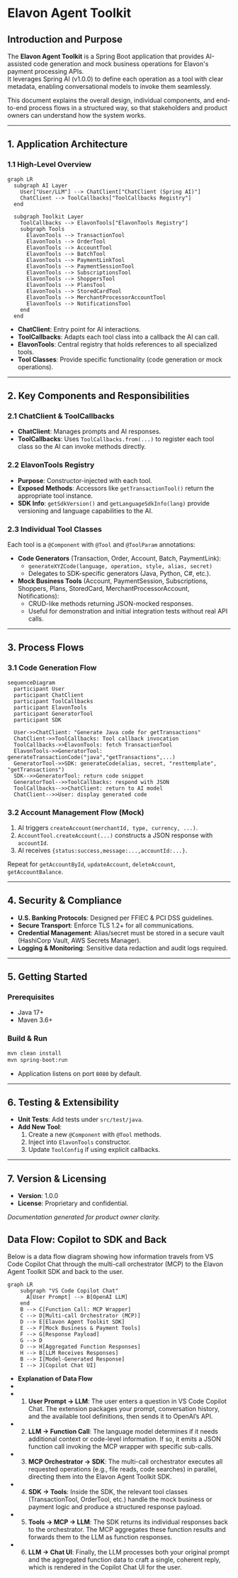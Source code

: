 # Elavon Agent Toolkit

## Introduction and Purpose
The **Elavon Agent Toolkit** is a Spring Boot application that provides AI-assisted code generation and mock business operations for Elavon's payment processing APIs.  
It leverages Spring AI (v1.0.0) to define each operation as a tool with clear metadata, enabling conversational models to invoke them seamlessly.  

This document explains the overall design, individual components, and end-to-end process flows in a structured way, so that stakeholders and product owners can understand how the system works.

---

## 1. Application Architecture

### 1.1 High-Level Overview
```mermaid
graph LR
  subgraph AI Layer
    User["User/LLM"] --> ChatClient["ChatClient (Spring AI)"]
    ChatClient --> ToolCallbacks["ToolCallbacks Registry"]
  end

  subgraph Toolkit Layer
    ToolCallbacks --> ElavonTools["ElavonTools Registry"]
    subgraph Tools
      ElavonTools --> TransactionTool
      ElavonTools --> OrderTool
      ElavonTools --> AccountTool
      ElavonTools --> BatchTool
      ElavonTools --> PaymentLinkTool
      ElavonTools --> PaymentSessionTool
      ElavonTools --> SubscriptionsTool
      ElavonTools --> ShoppersTool
      ElavonTools --> PlansTool
      ElavonTools --> StoredCardTool
      ElavonTools --> MerchantProcessorAccountTool
      ElavonTools --> NotificationsTool
    end
  end
```
- **ChatClient**: Entry point for AI interactions.  
- **ToolCallbacks**: Adapts each tool class into a callback the AI can call.  
- **ElavonTools**: Central registry that holds references to all specialized tools.  
- **Tool Classes**: Provide specific functionality (code generation or mock operations).

---

## 2. Key Components and Responsibilities

### 2.1 ChatClient & ToolCallbacks
- **ChatClient**: Manages prompts and AI responses.  
- **ToolCallbacks**: Uses `ToolCallbacks.from(...)` to register each tool class so the AI can invoke methods directly.  

### 2.2 ElavonTools Registry
- **Purpose**: Constructor-injected with each tool.  
- **Exposed Methods**: Accessors like `getTransactionTool()` return the appropriate tool instance.  
- **SDK Info**: `getSdkVersion()` and `getLanguageSdkInfo(lang)` provide versioning and language capabilities to the AI.

### 2.3 Individual Tool Classes
Each tool is a `@Component` with `@Tool` and `@ToolParam` annotations:
- **Code Generators** (Transaction, Order, Account, Batch, PaymentLink):  
  - `generateXYZCode(language, operation, style, alias, secret)`  
  - Delegates to SDK-specific generators (Java, Python, C#, etc.).  
- **Mock Business Tools** (Account, PaymentSession, Subscriptions, Shoppers, Plans, StoredCard, MerchantProcessorAccount, Notifications):  
  - CRUD-like methods returning JSON-mocked responses.  
  - Useful for demonstration and initial integration tests without real API calls.

---

## 3. Process Flows

### 3.1 Code Generation Flow
```mermaid
sequenceDiagram
  participant User
  participant ChatClient
  participant ToolCallbacks
  participant ElavonTools
  participant GeneratorTool
  participant SDK

  User->>ChatClient: "Generate Java code for getTransactions"
  ChatClient->>ToolCallbacks: Tool callback invocation
  ToolCallbacks->>ElavonTools: fetch TransactionTool
  ElavonTools->>GeneratorTool: generateTransactionCode("java","getTransactions",...)
  GeneratorTool->>SDK: generateCode(alias, secret, "resttemplate", "getTransactions")
  SDK-->>GeneratorTool: return code snippet
  GeneratorTool-->>ToolCallbacks: respond with JSON
  ToolCallbacks-->>ChatClient: return to AI model
  ChatClient-->>User: display generated code
```

### 3.2 Account Management Flow (Mock)
1. AI triggers `createAccount(merchantId, type, currency, ...)`.  
2. `AccountTool.createAccount(...)` constructs a JSON response with `accountId`.  
3. AI receives `{status:success,message:...,accountId:...}`.

Repeat for `getAccountById`, `updateAccount`, `deleteAccount`, `getAccountBalance`.

---

## 4. Security & Compliance
- **U.S. Banking Protocols**: Designed per FFIEC & PCI DSS guidelines.  
- **Secure Transport**: Enforce TLS 1.2+ for all communications.  
- **Credential Management**: Alias/secret must be stored in a secure vault (HashiCorp Vault, AWS Secrets Manager).  
- **Logging & Monitoring**: Sensitive data redaction and audit logs required.

---

## 5. Getting Started

### Prerequisites
- Java 17+  
- Maven 3.6+  

### Build & Run
```bash
mvn clean install
mvn spring-boot:run
```
- Application listens on port `8080` by default.

---

## 6. Testing & Extensibility
- **Unit Tests**: Add tests under `src/test/java`.  
- **Add New Tool**:  
  1. Create a new `@Component` with `@Tool` methods.  
  2. Inject into `ElavonTools` constructor.  
  3. Update `ToolConfig` if using explicit callbacks.  

---

## 7. Version & Licensing
- **Version**: 1.0.0  
- **License**: Proprietary and confidential.

*Documentation generated for product owner clarity.*

## Data Flow: Copilot to SDK and Back

Below is a data flow diagram showing how information travels from VS Code Copilot Chat through the multi-call orchestrator (MCP) to the Elavon Agent Toolkit SDK and back to the user.

```mermaid
graph LR
    subgraph "VS Code Copilot Chat"
      A[User Prompt] --> B[OpenAI LLM]
    end
    B --> C[Function Call: MCP Wrapper]
    C --> D[Multi-call Orchestrator (MCP)]
    D --> E[Elavon Agent Toolkit SDK]
    E --> F[Mock Business & Payment Tools]
    F --> G[Response Payload]
    G --> D
    D --> H[Aggregated Function Responses]
    H --> B[LLM Receives Responses]
    B --> I[Model-Generated Response]
    I --> J[Copilot Chat UI]
```
+ **Explanation of Data Flow**
+
+ 1. **User Prompt → LLM**: The user enters a question in VS Code Copilot Chat. The extension packages your prompt, conversation history, and the available tool definitions, then sends it to OpenAI’s API.
+ 2. **LLM → Function Call**: The language model determines if it needs additional context or code-level information. If so, it emits a JSON function call invoking the MCP wrapper with specific sub-calls.
+ 3. **MCP Orchestrator → SDK**: The multi-call orchestrator executes all requested operations (e.g., file reads, code searches) in parallel, directing them into the Elavon Agent Toolkit SDK.
+ 4. **SDK → Tools**: Inside the SDK, the relevant tool classes (TransactionTool, OrderTool, etc.) handle the mock business or payment logic and produce a structured response payload.
+ 5. **Tools → MCP → LLM**: The SDK returns its individual responses back to the orchestrator. The MCP aggregates these function results and forwards them to the LLM as function responses.
+ 6. **LLM → Chat UI**: Finally, the LLM processes both your original prompt and the aggregated function data to craft a single, coherent reply, which is rendered in the Copilot Chat UI for the user.
